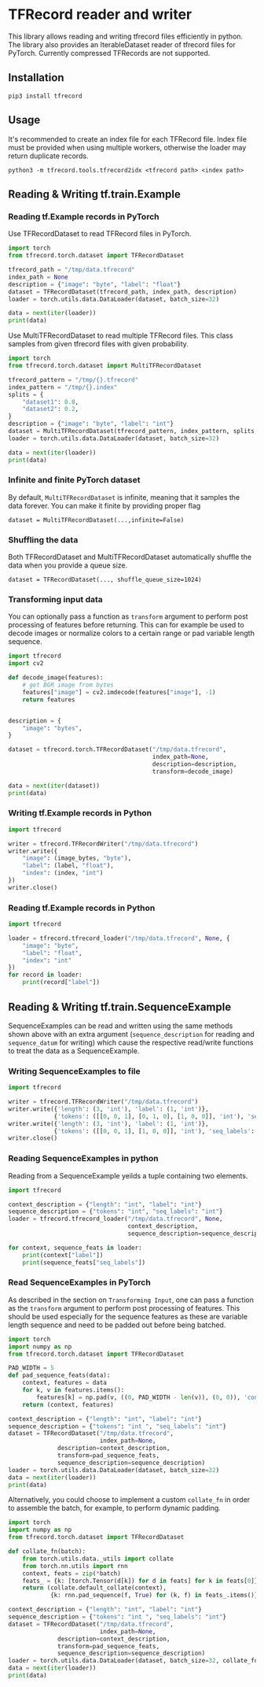 # TFRecord reader and writer

This library allows reading and writing tfrecord files efficiently in python. The library also provides an IterableDataset reader of tfrecord files for PyTorch. Currently compressed TFRecords are not supported.

## Installation

```pip3 install tfrecord```

## Usage

It's recommended to create an index file for each TFRecord file. Index file must be provided when using multiple workers, otherwise the loader may return duplicate records.
```
python3 -m tfrecord.tools.tfrecord2idx <tfrecord path> <index path>
```

## Reading & Writing tf.train.Example

### Reading tf.Example records in PyTorch
Use TFRecordDataset to read TFRecord files in PyTorch.
```python
import torch
from tfrecord.torch.dataset import TFRecordDataset

tfrecord_path = "/tmp/data.tfrecord"
index_path = None
description = {"image": "byte", "label": "float"}
dataset = TFRecordDataset(tfrecord_path, index_path, description)
loader = torch.utils.data.DataLoader(dataset, batch_size=32)

data = next(iter(loader))
print(data)
```

Use MultiTFRecordDataset to read multiple TFRecord files. This class samples from given tfrecord files with given probability.
```python
import torch
from tfrecord.torch.dataset import MultiTFRecordDataset

tfrecord_pattern = "/tmp/{}.tfrecord"
index_pattern = "/tmp/{}.index"
splits = {
    "dataset1": 0.8,
    "dataset2": 0.2,
}
description = {"image": "byte", "label": "int"}
dataset = MultiTFRecordDataset(tfrecord_pattern, index_pattern, splits, description)
loader = torch.utils.data.DataLoader(dataset, batch_size=32)

data = next(iter(loader))
print(data)
```

### Infinite and finite PyTorch dataset

By default, `MultiTFRecordDataset` is infinite, meaning that it samples the data forever. You can make it finite by providing proper flag
```
dataset = MultiTFRecordDataset(...,infinite=False)
```

### Shuffling the data

Both TFRecordDataset and MultiTFRecordDataset automatically shuffle the data when you provide a queue size.
```
dataset = TFRecordDataset(..., shuffle_queue_size=1024)
```

### Transforming input data

You can optionally pass a function as `transform` argument to perform post processing of features before returning. 
This can for example be used to decode images or normalize colors to a certain range or pad variable length sequence.
 
```python
import tfrecord
import cv2

def decode_image(features):
    # get BGR image from bytes
    features["image"] = cv2.imdecode(features["image"], -1)
    return features


description = {
    "image": "bytes",
}

dataset = tfrecord.torch.TFRecordDataset("/tmp/data.tfrecord",
                                         index_path=None,
                                         description=description,
                                         transform=decode_image)

data = next(iter(dataset))
print(data)
```

### Writing tf.Example records in Python
```python
import tfrecord

writer = tfrecord.TFRecordWriter("/tmp/data.tfrecord")
writer.write({
    "image": (image_bytes, "byte"),
    "label": (label, "float"),
    "index": (index, "int")
})
writer.close()
```

### Reading tf.Example records in Python
```python
import tfrecord

loader = tfrecord.tfrecord_loader("/tmp/data.tfrecord", None, {
    "image": "byte",
    "label": "float",
    "index": "int"
})
for record in loader:
    print(record["label"])
```

## Reading & Writing tf.train.SequenceExample

SequenceExamples can be read and written using the same methods shown above with an extra argument
(`sequence_description` for reading and `sequence_datum` for writing) which cause the respective
read/write functions to treat the data as a SequenceExample.

### Writing SequenceExamples to file

```python
import tfrecord

writer = tfrecord.TFRecordWriter("/tmp/data.tfrecord")
writer.write({'length': (3, 'int'), 'label': (1, 'int')},
             {'tokens': ([[0, 0, 1], [0, 1, 0], [1, 0, 0]], 'int'), 'seq_labels': ([0, 1, 1], 'int')})
writer.write({'length': (3, 'int'), 'label': (1, 'int')},
             {'tokens': ([[0, 0, 1], [1, 0, 0]], 'int'), 'seq_labels': ([0, 1], 'int')})
writer.close()
```

### Reading SequenceExamples in python

Reading from a SequenceExample yeilds a tuple containing two elements.

```python
import tfrecord

context_description = {"length": "int", "label": "int"}
sequence_description = {"tokens": "int", "seq_labels": "int"}
loader = tfrecord.tfrecord_loader("/tmp/data.tfrecord", None,
                                  context_description,
                                  sequence_description=sequence_description)

for context, sequence_feats in loader:
    print(context["label"])
    print(sequence_feats["seq_labels"])
```

### Read SequenceExamples in PyTorch

As described in the section on `Transforming Input`, one can pass a function as the `transform` argument to
perform post processing of features. This should be used especially for the sequence features as these are
variable length sequence and need to be padded out before being batched.

```python
import torch
import numpy as np
from tfrecord.torch.dataset import TFRecordDataset

PAD_WIDTH = 5
def pad_sequence_feats(data):
    context, features = data
    for k, v in features.items():
        features[k] = np.pad(v, ((0, PAD_WIDTH - len(v)), (0, 0)), 'constant')
    return (context, features)

context_description = {"length": "int", "label": "int"}
sequence_description = {"tokens": "int ", "seq_labels": "int"}
dataset = TFRecordDataset("/tmp/data.tfrecord",
                          index_path=None,
			  description=context_description,
			  transform=pad_sequence_feats,
			  sequence_description=sequence_description)
loader = torch.utils.data.DataLoader(dataset, batch_size=32)
data = next(iter(loader))
print(data)
```

Alternatively, you could choose to implement a custom `collate_fn` in order to assemble the batch,
for example, to perform dynamic padding.

```python
import torch
import numpy as np
from tfrecord.torch.dataset import TFRecordDataset

def collate_fn(batch):
    from torch.utils.data._utils import collate
    from torch.nn.utils import rnn
    context, feats = zip(*batch)
    feats_ = {k: [torch.Tensor(d[k]) for d in feats] for k in feats[0]}
    return (collate.default_collate(context),
            {k: rnn.pad_sequence(f, True) for (k, f) in feats_.items()})

context_description = {"length": "int", "label": "int"}
sequence_description = {"tokens": "int ", "seq_labels": "int"}
dataset = TFRecordDataset("/tmp/data.tfrecord",
                          index_path=None,
			  description=context_description,
			  transform=pad_sequence_feats,
			  sequence_description=sequence_description)
loader = torch.utils.data.DataLoader(dataset, batch_size=32, collate_fn=collate_fn)
data = next(iter(loader))
print(data)
```
